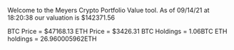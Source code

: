 Welcome to the Meyers Crypto Portfolio Value tool. 
As of 09/14/21 at 18:20:38 our valuation is $142371.56 

BTC Price = $47168.13
 ETH Price = $3426.31
BTC Holdings = 1.06BTC
 ETH holdings = 26.960005962ETH 
